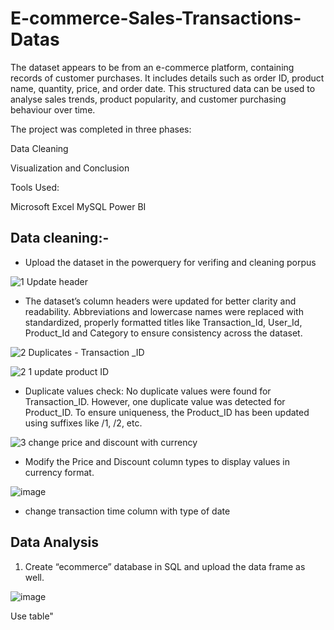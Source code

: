 # E-commerce-Sales-Transactions-Datas

The dataset appears to be from an e-commerce platform, containing records of customer purchases. It includes details such as order ID, product name, quantity, price, and order date. This structured data can be used to analyse sales trends, product popularity, and customer purchasing behaviour over time.

The project was completed in three phases:

Data Cleaning


Visualization and Conclusion

Tools Used:

Microsoft Excel
MySQL
Power BI

## Data cleaning:-

* Upload the dataset in the powerquery for verifing and cleaning porpus


![1  Update header](https://github.com/user-attachments/assets/befb2863-f340-46be-ae97-b0b11e2a6af0)

* The dataset’s column headers were updated for better clarity and readability. Abbreviations and lowercase names were replaced with standardized, properly formatted titles like Transaction_Id, User_Id, Product_Id and Category to ensure consistency across the dataset.

![2  Duplicates - Transaction _ID](https://github.com/user-attachments/assets/44427281-378e-40af-a631-a946cee7d87f)

![2 1 update product ID](https://github.com/user-attachments/assets/85951230-e970-4438-a048-8bce201d62c2)

* Duplicate values check: No duplicate values were found for Transaction_ID. However, one duplicate value was detected for Product_ID. To ensure uniqueness, the Product_ID has been updated using suffixes like /1, /2, etc.

![3  change price and discount with currency](https://github.com/user-attachments/assets/5df7300f-ea66-40f4-8600-55066e265c49)

* Modify the Price and Discount column types to display values in currency format.

![image](https://github.com/user-attachments/assets/7987ae6d-d89e-4692-87be-563c04a05a3c)

* change transaction time column with type of date

## Data Analysis

1)	Create “ecommerce” database in SQL and upload the data frame as well.

   ![image](https://github.com/user-attachments/assets/4de12128-b22a-455b-926e-79c495c5f352)

   Use table"













